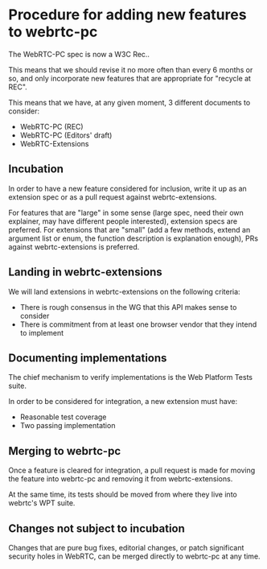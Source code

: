 # Procedure for adding new features to webrtc-pc

The WebRTC-PC spec is now a W3C Rec..

This means that we should revise it no more often than every 6 months or so, and only
incorporate new features that are appropriate for "recycle at REC".

This means that we have, at any given moment, 3 different documents to consider:

* WebRTC-PC (REC)
* WebRTC-PC (Editors' draft)
* WebRTC-Extensions

## Incubation

In order to have a new feature considered for inclusion, write it up as an extension spec
or as a pull request against webrtc-extensions.

For features that are "large" in some sense (large spec, need their own explainer, may have
different people interested), extension specs are preferred. For extensions that are
"small" (add a few methods, extend an argument list or enum, the function description
is explanation enough), PRs against webrtc-extensions is preferred.

## Landing in webrtc-extensions

We will land extensions in webrtc-extensions on the following criteria:

* There is rough consensus in the WG that this API makes sense to consider
* There is commitment from at least one browser vendor that they intend to implement

## Documenting implementations

The chief mechanism to verify implementations is the Web Platform Tests suite.

In order to be considered for integration, a new extension must have:

* Reasonable test coverage
* Two passing implementation

## Merging to webrtc-pc

Once a feature is cleared for integration, a pull request is made for moving the feature
into webrtc-pc and removing it from webrtc-extensions.

At the same time, its tests should be moved from where they live into webrtc's WPT suite.


## Changes not subject to incubation

Changes that are pure bug fixes, editorial changes, or patch significant security holes in
WebRTC, can be merged directly to webrtc-pc at any time.

